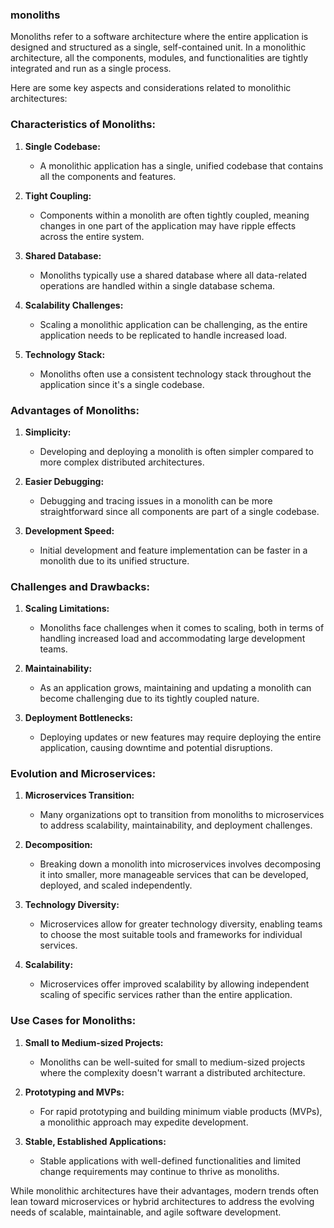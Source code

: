### monoliths

Monoliths refer to a software architecture where the entire application is designed and structured as a single, self-contained unit. In a monolithic architecture, all the components, modules, and functionalities are tightly integrated and run as a single process.

Here are some key aspects and considerations related to monolithic architectures:

### Characteristics of Monoliths:

1. **Single Codebase:**

   - A monolithic application has a single, unified codebase that contains all the components and features.

2. **Tight Coupling:**

   - Components within a monolith are often tightly coupled, meaning changes in one part of the application may have ripple effects across the entire system.

3. **Shared Database:**

   - Monoliths typically use a shared database where all data-related operations are handled within a single database schema.

4. **Scalability Challenges:**

   - Scaling a monolithic application can be challenging, as the entire application needs to be replicated to handle increased load.

5. **Technology Stack:**
   - Monoliths often use a consistent technology stack throughout the application since it's a single codebase.

### Advantages of Monoliths:

1. **Simplicity:**

   - Developing and deploying a monolith is often simpler compared to more complex distributed architectures.

2. **Easier Debugging:**

   - Debugging and tracing issues in a monolith can be more straightforward since all components are part of a single codebase.

3. **Development Speed:**
   - Initial development and feature implementation can be faster in a monolith due to its unified structure.

### Challenges and Drawbacks:

1. **Scaling Limitations:**

   - Monoliths face challenges when it comes to scaling, both in terms of handling increased load and accommodating large development teams.

2. **Maintainability:**

   - As an application grows, maintaining and updating a monolith can become challenging due to its tightly coupled nature.

3. **Deployment Bottlenecks:**
   - Deploying updates or new features may require deploying the entire application, causing downtime and potential disruptions.

### Evolution and Microservices:

1. **Microservices Transition:**

   - Many organizations opt to transition from monoliths to microservices to address scalability, maintainability, and deployment challenges.

2. **Decomposition:**

   - Breaking down a monolith into microservices involves decomposing it into smaller, more manageable services that can be developed, deployed, and scaled independently.

3. **Technology Diversity:**

   - Microservices allow for greater technology diversity, enabling teams to choose the most suitable tools and frameworks for individual services.

4. **Scalability:**
   - Microservices offer improved scalability by allowing independent scaling of specific services rather than the entire application.

### Use Cases for Monoliths:

1. **Small to Medium-sized Projects:**

   - Monoliths can be well-suited for small to medium-sized projects where the complexity doesn't warrant a distributed architecture.

2. **Prototyping and MVPs:**

   - For rapid prototyping and building minimum viable products (MVPs), a monolithic approach may expedite development.

3. **Stable, Established Applications:**
   - Stable applications with well-defined functionalities and limited change requirements may continue to thrive as monoliths.

While monolithic architectures have their advantages, modern trends often lean toward microservices or hybrid architectures to address the evolving needs of scalable, maintainable, and agile software development.
